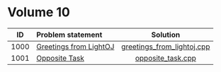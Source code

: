 # Volume 10

|  ID  |     Problem statement      |            Solution            |
|:----:|:---------------------------|:------------------------------:|
| 1000 | [Greetings from LightOJ][] | [greetings_from_lightoj.cpp][] |
| 1001 | [Opposite Task][]          | [opposite_task.cpp][]          |

[Greetings from LightOJ]: http://www.lightoj.com/volume_showproblem.php?problem=1000
[Opposite Task]:          http://www.lightoj.com/volume_showproblem.php?problem=1001

[greetings_from_lightoj.cpp]: greetings_from_lightoj.cpp
[opposite_task.cpp]:          opposite_task.cpp
